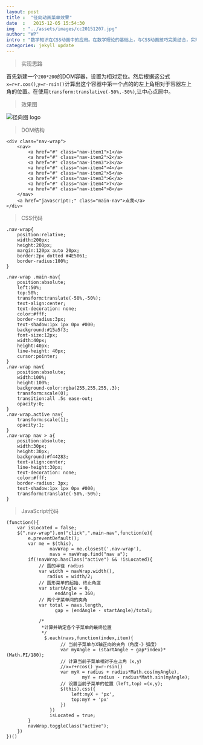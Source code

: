 ```yaml
---
layout: post
title :  "径向动画菜单效果"
date  :   2015-12-05 15:54:30
img   : "../assets/images/cc20151207.jpg"
author: "WP"
intro : "数学知识在CSS动画中的应用。在数学理论的基础上，与CSS动画技巧完美结合，实现令你耳目一新的径向菜单展开效果。这篇文章会从理论分析，实现原理，最后将代码展示出来供参考。"
categories: jekyll update
---
```


> 实现思路

首先新建一个`200*200`的DOM容器，设置为相对定位。然后根据这公式`x=r+r.cos()`,`y=r-rsin()`计算出这个容器中第一个点的的左上角相对于容器左上角的位置。在使用`transform:translative(-50%,-50%)`,让中心点居中。

> 效果图

![径向图 logo](../../../../../assets/results/cc20151207.png)

> DOM结构

	<div class="nav-wrap">
		<nav>
			<a href="#" class="nav-item1">1</a>
			<a href="#" class="nav-item2">2</a>
			<a href="#" class="nav-item3">3</a>
			<a href="#" class="nav-item4">4</a>
			<a href="#" class="nav-item2">5</a>
			<a href="#" class="nav-item3">6</a>
			<a href="#" class="nav-item4">7</a>
			<a href="#" class="nav-item4">8</a>
		</nav>
		<a href="javascript:;" class="main-nav">点我</a>
	</div>	
	
> CSS代码

	.nav-wrap{
		position:relative;
		width:200px;
		height:200px;
		margin:120px auto 20px;
		border:2px dotted #4E5061;
		border-radius:100%;
	}
	
	.nav-wrap .main-nav{
		position:absolute;
		left:50%;
		top:50%;
		transform:translate(-50%,-50%);
		text-align:center;
		text-decoration: none;
		color:#fff;
		border-radius:3px;
		text-shadow:1px 1px 0px #000;
		background:#15a5f3;
		font-size:12px;
		width:40px;
		height:40px;
		line-height: 40px;
		cursor:pointer;
	}
	.nav-wrap nav{
		position:absolute;
		width:100%;
		height:100%;
		background-color:rgba(255,255,255,.3);
		transform:scale(0);
		transition:all .5s ease-out;
		opacity:0;
	}
	.nav-wrap.active nav{
		transform:scale(1);
		opacity:1;
	}
	.nav-wrap nav > a{
		position:absolute;
		width:30px;
		height:30px;
		background:#f44283;
		text-align:center;
		line-height:30px;
		text-decoration: none;
		color:#fff;
		border-radius: 3px;
		text-shadow:1px 1px 0px #000;
		transform:translate(-50%,-50%);
	}
	
> JavaScript代码

	(function(){
		var isLocated = false;
		$(".nav-wrap").on("click",".main-nav",function(e){
			e.preventDefault();
			var me = $(this),
					navWrap = me.closest('.nav-wrap'),
					navs = navWrap.find("nav a");
			if(!navWrap.hasClass("active") && !isLocated){
				// 圆的半径 radius
				var width = navWrap.width(),
				   radius = width/2;
				// 圆形菜单的起始、终止角度
				var startAngle = 0,
					  endAngle = 360;
				// 两个子菜单间的夹角
				var total = navs.length,
					  gap = (endAngle - startAngle)/total;
	
				/*
				 *计算并确定各个子菜单的最终位置
				 */
				  $.each(navs,function(index,item){
				 		// 当前子菜单与X轴正向的夹角（角度-》弧度）
				 		var myAngle = (startAngle + gap*index)*(Math.PI/180);
				 		// 计算当前子菜单相对于左上角（x,y）
				 		//x=r+rcos() y=r-rsin()
				 		var myX = radius + radius*Math.cos(myAngle),
				 				myY = radius - radius*Math.sin(myAngle);
				 		// 设置当前子菜单的位置（left,top）=(x,y);
				 		$(this).css({
				 			left:myX + 'px',
				 			top:myY + 'px'
				 		})
				 	})
				 	isLocated = true;
			}
			navWrap.toggleClass("active");
		})
	})()

